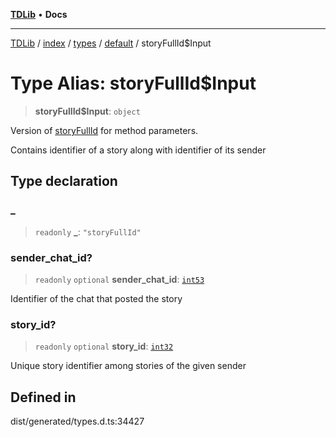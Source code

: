 [**TDLib**](../../../../../../README.md) • **Docs**

***

[TDLib](../../../../../../modules.md) / [index](../../../../../README.md) / [types](../../../README.md) / [default](../README.md) / storyFullId$Input

# Type Alias: storyFullId$Input

> **storyFullId$Input**: `object`

Version of [storyFullId](storyFullId.md) for method parameters.

Contains identifier of a story along with identifier of its sender

## Type declaration

### \_

> `readonly` **\_**: `"storyFullId"`

### sender\_chat\_id?

> `readonly` `optional` **sender\_chat\_id**: [`int53`](int53.md)

Identifier of the chat that posted the story

### story\_id?

> `readonly` `optional` **story\_id**: [`int32`](int32.md)

Unique story identifier among stories of the given sender

## Defined in

dist/generated/types.d.ts:34427

